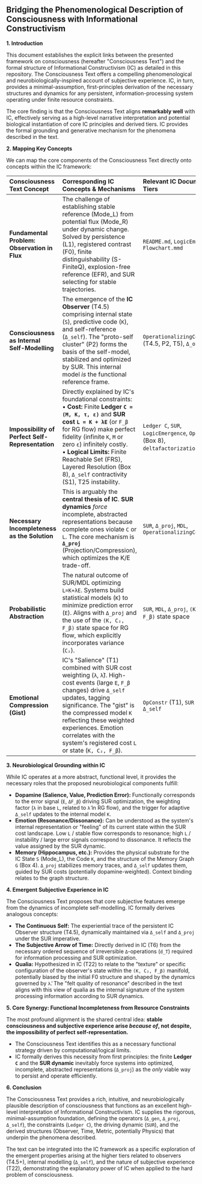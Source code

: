 ## Bridging the Phenomenological Description of Consciousness with Informational Constructivism  

**1. Introduction**

This document establishes the explicit links between the presented framework on consciousness (hereafter "Consciousness Text") and the formal structure of Informational Constructivism (IC) as detailed in this repository. The Consciousness Text offers a compelling phenomenological and neurobiologically-inspired account of subjective experience. IC, in turn, provides a minimal-assumption, first-principles derivation of the necessary structures and dynamics for any persistent, information-processing system operating under finite resource constraints.

The core finding is that the Consciousness Text aligns **remarkably well** with IC, effectively serving as a high-level narrative interpretation and potential biological instantiation of core IC principles and derived tiers. IC provides the formal grounding and generative mechanism for the phenomena described in the text.

**2. Mapping Key Concepts**

We can map the core components of the Consciousness Text directly onto concepts within the IC framework:

| Consciousness Text Concept                     | Corresponding IC Concepts & Mechanisms                                                                                                                                                                                                                                                              | Relevant IC Documents / Tiers                       |
| :--------------------------------------------- | :-------------------------------------------------------------------------------------------------------------------------------------------------------------------------------------------------------------------------------------------------------------------------------------------------- | :-------------------------------------------------- |
| **Fundamental Problem: Observation in Flux**  | The challenge of establishing stable reference (Mode_L) from potential flux (Mode_R) under dynamic change. Solved by persistence (L1), registered contrast (F0), finite distinguishability (S-FiniteQ), explosion-free reference (EFR), and SUR selecting for stable trajectories.                   | `README.md`, `LogicEmergence`, `Flowchart.mmd`      |
| **Consciousness as Internal Self-Modelling**  | The emergence of the **IC Observer** (T4.5) comprising internal state (`S`), predictive code (`K`), and self-reference (`Δ_self`). The "proto-self cluster" (P2) forms the basis of the self-model, stabilized and optimized by SUR. This internal model *is* the functional reference frame.         | `OperationalizingContrast.md` (T4.5, P2, T5), `Δ_ops` |
| **Impossibility of Perfect Self-Representation** | Directly explained by IC's foundational constraints: <br> • **Cost:** Finite **Ledger `C = (M, K, τ, ε)`** and **SUR cost `L = K + λE`** (or `F_β` for RG flow) make perfect fidelity (infinite `K`, `M` or zero `ε`) infinitely costly. <br> • **Logical Limits:** Finite Reachable Set (FRS), Layered Resolution (Box 8), `Δ_self` contractivity (S1), T25 instability. | `Ledger C`, `SUR`, `LogicEmergence`, `OpConstr` (Box 8), `deltafactorization.md` (S1) |
| **Necessary Incompleteness as the Solution**  | This is arguably the **central thesis of IC**. **SUR dynamics** *force* incomplete, abstracted representations because complete ones violate `C` or `L`. The core mechanism is **`Δ_proj`** (Projection/Compression), which optimizes the K/E trade-off.                                            | `SUR`, `Δ_proj`, `MDL`, `OperationalizingContrast.md` |
| **Probabilistic Abstraction**                 | The natural outcome of SUR/MDL optimizing `L=K+λE`. Systems build statistical models (`K`) to minimize prediction error (`E`). Aligns with `Δ_proj` and the use of the `(K, C₂, F_β)` state space for RG flow, which explicitly incorporates variance (`C₂`).                           | `SUR`, `MDL`, `Δ_proj`, `(K, C₂, F_β)` state space |
| **Emotional Compression (Gist)**              | IC's "Salience" (T1) combined with SUR cost weighting (`λ`, `λ̃`). High-cost events (large `E`, `F_β` changes) drive `Δ_self` updates, tagging significance. The "gist" is the compressed model `K` reflecting these weighted experiences. Emotion correlates with the system's registered cost `L` or state (`K, C₂, F_β`). | `OpConstr` (T1), `SUR cost`, `λ`, `λ̃`, `Δ_self`     |

**3. Neurobiological Grounding within IC**

While IC operates at a more abstract, functional level, it provides the necessary roles that the proposed neurobiological components fulfill:

*   **Dopamine (Salience, Value, Prediction Error):** Functionally corresponds to the error signal (`E`, `ΔF_β`) driving SUR optimization, the weighting factor (`λ` in base `L`, related to `λ̃` in RG flow), and the trigger for adaptive `Δ_self` updates to the internal model `K`.
*   **Emotion (Resonance/Dissonance):** Can be understood as the system's internal representation or "feeling" of its current state within the SUR cost landscape. Low `L` / stable flow corresponds to resonance; high `L` / instability / large error signals correspond to dissonance. It reflects the value assigned by the SUR dynamic.
*   **Memory (Hippocampus, etc.):** Provides the physical substrate for the IC State `S` (Mode_L), the Code `K`, and the structure of the Memory Graph `G` (Box 4). `Δ_proj` stabilizes memory traces, and `Δ_self` updates them, guided by SUR costs (potentially dopamine-weighted). Context binding relates to the graph structure.

**4. Emergent Subjective Experience in IC**

The Consciousness Text proposes that core subjective features emerge from the dynamics of incomplete self-modelling. IC formally derives analogous concepts:

*   **The Continuous Self:** The experiential trace of the persistent IC Observer structure (T4.5), dynamically maintained via `Δ_self` and `Δ_proj` under the SUR imperative.
*   **The Subjective Arrow of Time:** Directly derived in IC (T6) from the necessary ordered sequence of irreversible `Δ`-operations (`d_T`) required for information processing and SUR optimization.
*   **Qualia:** Hypothesized in IC (T22) to relate to the "texture" or specific configuration of the observer's state within the `(K, C₂, F_β)` manifold, potentially biased by the initial F0 structure and shaped by the dynamics governed by `λ̃`. The "felt quality of resonance" described in the text aligns with this view of qualia as the internal signature of the system processing information according to SUR dynamics.

**5. Core Synergy: Functional Incompleteness from Resource Constraints**

The most profound alignment is the shared central idea: **stable consciousness and subjective experience arise *because of*, not despite, the impossibility of perfect self-representation.**

*   The Consciousness Text identifies this as a necessary functional strategy driven by computational/logical limits.
*   IC formally derives this necessity from first principles: the finite **Ledger `C`** and the **SUR dynamic** inevitably force systems into optimized, incomplete, abstracted representations (`Δ_proj`) as the *only* viable way to persist and operate efficiently.

**6. Conclusion**

The Consciousness Text provides a rich, intuitive, and neurobiologically plausible description of consciousness that functions as an excellent high-level interpretation of Informational Constructivism. IC supplies the rigorous, minimal-assumption foundation, defining the operators (`Δ_gen`, `Δ_proj`, `Δ_self`), the constraints (`Ledger C`), the driving dynamic (`SUR`), and the derived structures (Observer, Time, Metric, potentially Physics) that underpin the phenomena described.

The text can be integrated into the IC framework as a specific exploration of the emergent properties arising at the higher tiers related to observers (T4.5+), internal modelling (`Δ_self`), and the nature of subjective experience (T22), demonstrating the explanatory power of IC when applied to the hard problem of consciousness.

